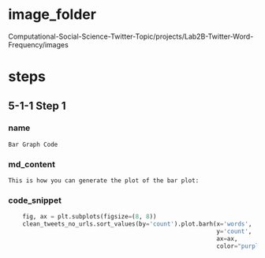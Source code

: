 # image_folder
Computational-Social-Science-Twitter-Topic/projects/Lab2B-Twitter-Word-Frequency/images
 
# steps

## 5-1-1 Step 1
### name
```
Bar Graph Code
```

### md_content 
```
This is how you can generate the plot of the bar plot:

```
### code_snippet

```python
    fig, ax = plt.subplots(figsize=(8, 8))
    clean_tweets_no_urls.sort_values(by='count').plot.barh(x='words',
                                                           y='count',
                                                           ax=ax,
                                                           color="purple")
```

